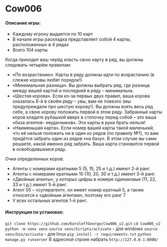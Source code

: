 # Cow006

#### Описание игры:

 - Каждому игроку выдается по 10 карт
 - В начале игры раскладка представляет собой 4 карты, расположенных в 4 рядах
 - Всего 104 карты

Когда приходит ваш черёд класть свою карту в ряд, вы должны следовать четырём правилам:
 - «По возрастанию». Карты в ряду должны идти по возрастанию (в слежке коровы
любят порядок!).
 - «Минимальная разница». Вы должны выбрать ряд, где разница между вашей
картой и последней в ряду – минимальна.
 - «Шестая корова». Если из-за первых двух правил, ваша корова оказалась 6-й в
своём ряду – увы, вам не повезло (мы предупреждали про шестую корову!). Вы
должны взять весь ряд себе, а свою корову положить первой в этом ряду. Забранные
карты коров кладите рубашкой вверх в стопочку перед собой – это ваша «база агентов-
неудачников». Эти карты в руки брать нельзя!
 - «Наименьшая карта». Если номер вашей карты такой маленький, что её нельзя
положить ни в один из рядов (по правилу №1), то вам придётся забрать один из рядов
«на базу». В этом случае вы сами решаете, какой именно ряд забрать. Ваша карта
становится первой в освободившемся ряду.

Очки определенных коров:
 - Агенты с номерами кратными 5 (5, 15, 25 и т.д.) имеют 2-й ранг.
 - Агенты с номерами кратными 10 (10, 20, 30 и т.д.) имеют 3-й ранг.
 - «Двойные агенты», у которых цифры в номере одинаковые (11, 22, 33 и т.д.) имеют 5-й
ранг.
 - Агент 55 – «суперагент», он имеет номер кратный 5, а также относится к «двойным
агентам», поэтому его ранг 7
 - У всех остальных агентов 1-й ранг.

#### Инструкция по установке: 

`git clone https://github.com/KoroleffGeorge/Cow006_v2.git`
`cd Cow006_v2` 
`python -m venv venv`
`source venv/Scripts/activate` - для windows
`source venv/bin/activate` - для linux
`pip install -r requirements.txt` 
`python manage.py runserver`
В адресной строке набрать `http://127.0.0.1:8000/`

